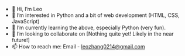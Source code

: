 - 👋 Hi, I’m Leo 
- 👀 I’m interested in Python and a bit of web development (HTML, CSS, JavaScript)
- 🌱 I’m currently learning the above, especially Python (very fun).
- 💞️ I’m looking to collaborate on [Nothing quite yet! Likely in the near future!]
- 📫 How to reach me: Email - leozhang0214@gmail.com

<!---
leoz0214/leoz0214 is a ✨ special ✨ repository because its `README.md` (this file) appears on your GitHub profile.
You can click the Preview link to take a look at your changes.
--->
